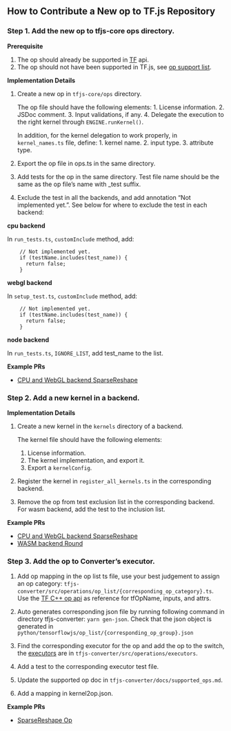 ## How to Contribute a New op to TF.js Repository

### Step 1. Add the new op to tfjs-core ops directory.
**Prerequisite**
1. The op should already be supported in [TF](https://www.tensorflow.org/api_docs/python/tf/all_symbols) api.
2. The op should not have been supported in TF.js, see [op support list](https://github.com/tensorflow/tfjs/blob/master/tfjs-converter/docs/supported_ops.md).

**Implementation Details**
1. Create a new op in `tfjs-core/ops` directory.

    The op file should have the following elements:
        1. License information.
        2. JSDoc comment.
        3. Input validations, if any.
        4. Delegate the execution to the right kernel through `ENGINE.runKernel()`.

    In addition, for the kernel delegation to work properly, in `kernel_names.ts`
  file, define:
        1. kernel name.
        2. input type.
        3. attribute type.

2. Export the op file in ops.ts in the same directory.
3. Add tests for the op in the same directory. Test file name should be the same as the op file’s name with _test suffix.
4. Exclude the test in all the backends, and add annotation “Not implemented yet.”. See below for where to exclude the test in each backend:

**cpu backend**

In `run_tests.ts`, `customInclude` method, add:
```
    // Not implemented yet.
    if (testName.includes(test_name)) {
      return false;
    }
```

**webgl backend**

In `setup_test.ts`, `customInclude` method, add:
```
    // Not implemented yet.
    if (testName.includes(test_name)) {
      return false;
    }
```

**node backend**

In `run_tests.ts`, `IGNORE_LIST`, add test_name to the list.

**Example PRs**
* [CPU and WebGL backend SparseReshape](https://github.com/tensorflow/tfjs/pull/4956)

### Step 2. Add a new kernel in a backend.
**Implementation Details**
1. Create a new kernel in the `kernels` directory of a backend.

    The kernel file should have the following elements:
    1. License information.
    2. The kernel implementation, and export it.
    3. Export a `kernelConfig`.

2. Register the kernel in `register_all_kernels.ts` in the corresponding backend.

3. Remove the op from test exclusion list in the corresponding backend. For wasm
   backend, add the test to the inclusion list.
   
**Example PRs**
* [CPU and WebGL backend SparseReshape](https://github.com/tensorflow/tfjs/pull/4956)
* [WASM backend Round](https://github.com/tensorflow/tfjs/pull/4486)

### Step 3. Add the op to Converter’s executor.
1. Add op mapping in the op list ts file, use your best judgement to assign an op category: `tfjs-converter/src/operations/op_list/{corresponding_op_category}.ts`. Use
the [TF C++ op api](https://www.tensorflow.org/api_docs/cc/) as reference for tfOpName, inputs, and attrs.

2. Auto generates corresponding json file by running following command in directory tfjs-converter: `yarn gen-json`. Check that the json object is generated in `python/tensorflowjs/op_list/{corresponding_op_group}.json`

3. Find the corresponding executor for the op and add the op to the switch, the [executors](https://github.com/tensorflow/tfjs/tree/master/tfjs-converter/src/operations/executors) are in `tfjs-converter/src/operations/executors`.

4. Add a test to the corresponding executor test file.

5. Update the supported op doc in `tfjs-converter/docs/supported_ops.md`.

6. Add a mapping in kernel2op.json.

**Example PRs**
* [SparseReshape Op](https://github.com/tensorflow/tfjs/pull/4963)
